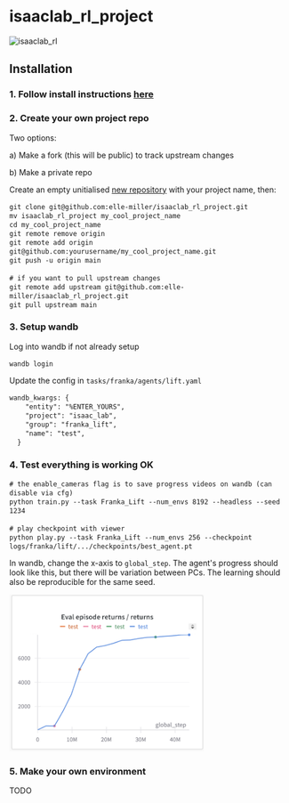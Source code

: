 # isaaclab_rl_project

![isaaclab_rl](https://github.com/user-attachments/assets/72036a2f-41ab-4317-ad30-8a165afa83a5)

## Installation 

### 1. Follow install instructions [here](https://github.com/elle-miller/isaaclab_rl)

### 2. Create your own project repo

Two options:

a) Make a fork (this will be public) to track upstream changes

b) Make a private repo 

Create an empty unitialised [new repository](https://github.com/new) with your project name, then: 

```
git clone git@github.com:elle-miller/isaaclab_rl_project.git
mv isaaclab_rl_project my_cool_project_name
cd my_cool_project_name
git remote remove origin
git remote add origin git@github.com:yourusername/my_cool_project_name.git
git push -u origin main

# if you want to pull upstream changes
git remote add upstream git@github.com:elle-miller/isaaclab_rl_project.git
git pull upstream main
```

### 3. Setup wandb
Log into wandb if not already setup
```
wandb login
```
Update the config in `tasks/franka/agents/lift.yaml`
```
wandb_kwargs: {
    "entity": "%ENTER_YOURS",
    "project": "isaac_lab",
    "group": "franka_lift",
    "name": "test",
  }
```

### 4. Test everything is working OK
```
# the enable_cameras flag is to save progress videos on wandb (can disable via cfg)
python train.py --task Franka_Lift --num_envs 8192 --headless --seed 1234

# play checkpoint with viewer
python play.py --task Franka_Lift --num_envs 256 --checkpoint logs/franka/lift/.../checkpoints/best_agent.pt
```
In wandb, change the x-axis to `global_step`. The agent's progress should look like this, but there will be variation between PCs. The learning should also be reproducible for the same seed. 

<img src="images/example_returns.png" width="350"/>
<!-- <img src="images/example_media.png" width="300"/> -->


### 5. Make your own environment

TODO
